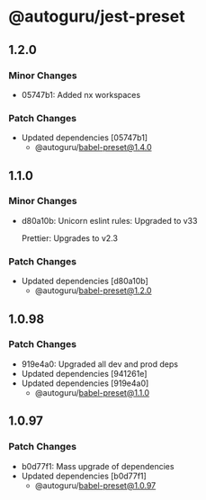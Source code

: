 # @autoguru/jest-preset

## 1.2.0

### Minor Changes

-   05747b1: Added nx workspaces

### Patch Changes

-   Updated dependencies [05747b1]
    -   @autoguru/babel-preset@1.4.0

## 1.1.0

### Minor Changes

-   d80a10b: Unicorn eslint rules: Upgraded to v33

    Prettier: Upgrades to v2.3

### Patch Changes

-   Updated dependencies [d80a10b]
    -   @autoguru/babel-preset@1.2.0

## 1.0.98

### Patch Changes

-   919e4a0: Upgraded all dev and prod deps
-   Updated dependencies [941261e]
-   Updated dependencies [919e4a0]
    -   @autoguru/babel-preset@1.1.0

## 1.0.97

### Patch Changes

-   b0d77f1: Mass upgrade of dependencies
-   Updated dependencies [b0d77f1]
    -   @autoguru/babel-preset@1.0.97
